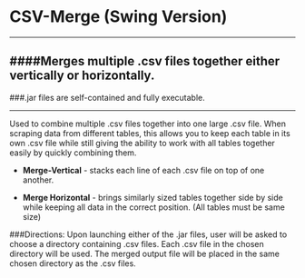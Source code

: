 # CSV-Merge (Swing Version)
---
####Merges multiple .csv files together either vertically or horizontally.
---
###.jar files are self-contained and fully executable.

---
Used to combine multiple .csv files together into one large .csv file. When scraping
data from different tables, this allows you to keep each table in its own .csv file while
still giving the ability to work with all tables together easily by quickly combining them.

- **Merge-Vertical** - stacks each line of each .csv file on top of one another.

- **Merge Horizontal** - brings similarly sized tables together side by side while keeping all data
in the correct position. (All tables must be same size)

###Directions:
Upon launching either of the .jar files, user will be asked to choose a directory containing
.csv files. Each .csv file in the chosen directory will be used. The merged output file will
be placed in the same chosen directory as the .csv files.


